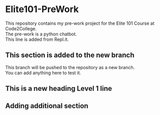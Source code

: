 # Elite101-PreWork

This repository contains my pre-work project for the Elite 101 Course at Code2College.<br/>
The pre-work is a python chatbot.<br/>
This line is added from Repl.it.<br/>

## This section is added to the new branch
This branch will be pushed to the repository as a new branch.<br/>
You can add anything here to test it.

## This is a new heading Level 1 line

## Adding additional section 

